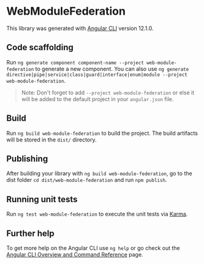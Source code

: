 # WebModuleFederation

This library was generated with [Angular CLI](https://github.com/angular/angular-cli) version 12.1.0.

## Code scaffolding

Run `ng generate component component-name --project web-module-federation` to generate a new component. You can also use `ng generate directive|pipe|service|class|guard|interface|enum|module --project web-module-federation`.

> Note: Don't forget to add `--project web-module-federation` or else it will be added to the default project in your `angular.json` file.

## Build

Run `ng build web-module-federation` to build the project. The build artifacts will be stored in the `dist/` directory.

## Publishing

After building your library with `ng build web-module-federation`, go to the dist folder `cd dist/web-module-federation` and run `npm publish`.

## Running unit tests

Run `ng test web-module-federation` to execute the unit tests via [Karma](https://karma-runner.github.io).

## Further help

To get more help on the Angular CLI use `ng help` or go check out the [Angular CLI Overview and Command Reference](https://angular.io/cli) page.
